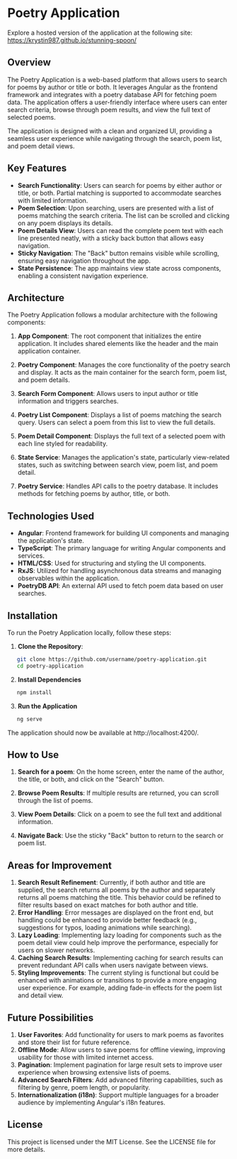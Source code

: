 # Poetry Application

Explore a hosted version of the application at the following site: <https://krystin987.github.io/stunning-spoon/>

## Overview
The Poetry Application is a web-based platform that allows users to search for poems by author or title or both. It leverages Angular as the frontend framework and integrates with a poetry database API for fetching poem data. The application offers a user-friendly interface where users can enter search criteria, browse through poem results, and view the full text of selected poems.

The application is designed with a clean and organized UI, providing a seamless user experience while navigating through the search, poem list, and poem detail views.

## Key Features
- **Search Functionality**: Users can search for poems by either author or title, or both. Partial matching is supported to accommodate searches with limited information.
- **Poem Selection**: Upon searching, users are presented with a list of poems matching the search criteria. The list can be scrolled and clicking on any poem displays its details.
- **Poem Details View**: Users can read the complete poem text with each line presented neatly, with a sticky back button that allows easy navigation.
- **Sticky Navigation**: The "Back" button remains visible while scrolling, ensuring easy navigation throughout the app.
- **State Persistence**: The app maintains view state across components, enabling a consistent navigation experience.

## Architecture
The Poetry Application follows a modular architecture with the following components:

1. **App Component**: The root component that initializes the entire application. It includes shared elements like the header and the main application container.

2. **Poetry Component**: Manages the core functionality of the poetry search and display. It acts as the main container for the search form, poem list, and poem details.

3. **Search Form Component**: Allows users to input author or title information and triggers searches.

4. **Poetry List Component**: Displays a list of poems matching the search query. Users can select a poem from this list to view the full details.

5. **Poem Detail Component**: Displays the full text of a selected poem with each line styled for readability.

6. **State Service**: Manages the application's state, particularly view-related states, such as switching between search view, poem list, and poem detail.

7. **Poetry Service**: Handles API calls to the poetry database. It includes methods for fetching poems by author, title, or both.

## Technologies Used
- **Angular**: Frontend framework for building UI components and managing the application's state.
- **TypeScript**: The primary language for writing Angular components and services.
- **HTML/CSS**: Used for structuring and styling the UI components.
- **RxJS**: Utilized for handling asynchronous data streams and managing observables within the application.
- **PoetryDB API**: An external API used to fetch poem data based on user searches.

## Installation
To run the Poetry Application locally, follow these steps:

1. **Clone the Repository**:
  ```bash
     git clone https://github.com/username/poetry-application.git
     cd poetry-application
  ```
2. **Install Dependencies**
  ```bash
     npm install
  ```

3. **Run the Application**
  ```bash
     ng serve
  ```
The application should now be available at http://localhost:4200/.

## How to Use

1. **Search for a poem**: On the home screen, enter the name of the author, the title, or both, and click on the "Search" button.
   
2. **Browse Poem Results**: If multiple results are returned, you can scroll through the list of poems.
   
3. **View Poem Details**: Click on a poem to see the full text and additional information.
   
4. **Navigate Back**: Use the sticky "Back" button to return to the search or poem list.

## Areas for Improvement
1. **Search Result Refinement**: Currently, if both author and title are supplied, the search returns all poems by the author and separately returns all poems matching the title. This behavior could be refined to filter results based on exact matches for both author and title. 
2. **Error Handling**: Error messages are displayed on the front end, but handling could be enhanced to provide better feedback (e.g., suggestions for typos, loading animations while searching). 
3. **Lazy Loading**: Implementing lazy loading for components such as the poem detail view could help improve the performance, especially for users on slower networks. 
4. **Caching Search Results**: Implementing caching for search results can prevent redundant API calls when users navigate between views. 
5. **Styling Improvements**: The current styling is functional but could be enhanced with animations or transitions to provide a more engaging user experience. For example, adding fade-in effects for the poem list and detail view.

## Future Possibilities
1. **User Favorites**: Add functionality for users to mark poems as favorites and store their list for future reference. 
2. **Offline Mode**: Allow users to save poems for offline viewing, improving usability for those with limited internet access. 
3. **Pagination**: Implement pagination for large result sets to improve user experience when browsing extensive lists of poems. 
4. **Advanced Search Filters**: Add advanced filtering capabilities, such as filtering by genre, poem length, or popularity. 
5. **Internationalization (i18n)**: Support multiple languages for a broader audience by implementing Angular's i18n features.

## License
This project is licensed under the MIT License. See the LICENSE file for more details.
